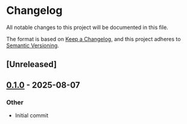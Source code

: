 # Changelog

All notable changes to this project will be documented in this file.

The format is based on [Keep a Changelog](https://keepachangelog.com/en/1.0.0/),
and this project adheres to [Semantic Versioning](https://semver.org/spec/v2.0.0.html).

## [Unreleased]

## [0.1.0](https://github.com/JadedBlueEyes/safebrowsing-rs/releases/tag/safebrowsing-hash-v0.1.0) - 2025-08-07

### Other

- Initial commit
